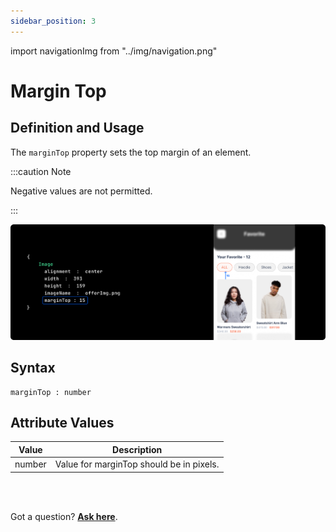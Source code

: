 ```yaml
---
sidebar_position: 3
---
```


import navigationImg from "../img/navigation.png"

# Margin Top

## Definition and Usage

The `marginTop` property sets the top margin of an element.

:::caution Note

Negative values are not permitted.

:::
 
![Example banner](./img/MarginTop.png)

## Syntax
```js"
marginTop : number
```

## Attribute Values


<table className="table-key keyboardKey">
  <thead>
    <tr>
      <th>Value</th>
      <th>Description</th>
    </tr>
  </thead>
  <tbody>
    <tr>
      <td>number</td>
      <td>Value for marginTop should be in pixels.</td>
    </tr>
  </tbody>
</table>


<br/>
<br/>

 Got a question? [**Ask here**](https://discord.com/invite/rFMnCG5MZ7).